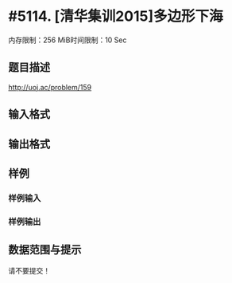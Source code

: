 # #5114. [清华集训2015]多边形下海

内存限制：256 MiB时间限制：10 Sec

## 题目描述

http://uoj.ac/problem/159

## 输入格式

## 输出格式

## 样例

### 样例输入

### 样例输出

## 数据范围与提示

 请不要提交！

